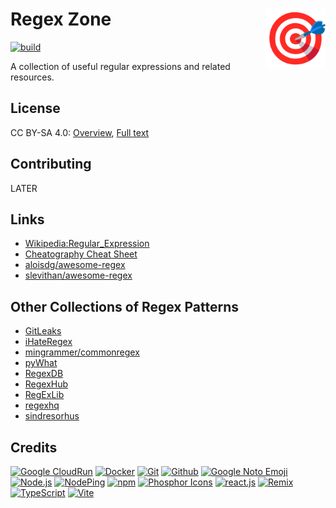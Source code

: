 # Regex Zone  [<img alt="Logo for Regex Zone" src="public/favicon.svg" height="96" align="right"/>](https://www.regex.zone/)

[![build](https://github.com/regexplanet/regex-zone/actions/workflows/gcr-deploy.yaml/badge.svg)](https://github.com/regexplanet/regex-zone/actions/workflows/gcr-deploy.yaml)

A collection of useful regular expressions and related resources.

## License

CC BY-SA 4.0: [Overview](https://creativecommons.org/licenses/by-sa/4.0/), [Full text](LICENSE.txt)

## Contributing

LATER

## Links

- [Wikipedia:Regular_Expression](https://en.wikipedia.org/wiki/Regular_expression)
- [Cheatography Cheat Sheet](https://cheatography.com/davechild/cheat-sheets/regular-expressions/)
- [aloisdg/awesome-regex](https://github.com/aloisdg/awesome-regex)
- [slevithan/awesome-regex](https://github.com/slevithan/awesome-regex)

## Other Collections of Regex Patterns

- [GitLeaks](https://github.com/gitleaks/gitleaks/blob/master/config/gitleaks.toml)
- [iHateRegex](https://github.com/geongeorge/i-hate-regex/tree/master/static/regex)
- [mingrammer/commonregex](https://github.com/mingrammer/commonregex)
- [pyWhat](https://github.com/bee-san/pyWhat/blob/main/pywhat/Data/regex.json)
- [RegexDB](https://rgxdb.com/)
- [RegexHub](https://projects.lukehaas.me/regexhub/)
- [RegExLib](https://regexlib.com/Default.aspx)
- [regexhq](https://github.com/orgs/regexhq/repositories)
- [sindresorhus](https://github.com/sindresorhus?tab=repositories&q=regex&type=&language=&sort=)

## Credits

[![Google CloudRun](https://www.vectorlogo.zone/logos/google_cloud_run/google_cloud_run-ar21.svg)](https://cloud.google.com/run/ "Hosting")
[![Docker](https://www.vectorlogo.zone/logos/docker/docker-ar21.svg)](https://www.docker.com/ "Deployment")
[![Git](https://www.vectorlogo.zone/logos/git-scm/git-scm-ar21.svg)](https://git-scm.com/ "Version control")
[![Github](https://www.vectorlogo.zone/logos/github/github-ar21.svg)](https://github.com/ "Code hosting")
[![Google Noto Emoji](https://www.vectorlogo.zone/logos/google/google-ar21.svg)](https://github.com/googlefonts/noto-emoji/blob/master/svg/emoji_u1f441.svg "Logo/Favicon")
[![Node.js](https://www.vectorlogo.zone/logos/nodejs/nodejs-ar21.svg)](https://nodejs.org/ "Application Server")
[![NodePing](https://www.vectorlogo.zone/logos/nodeping/nodeping-ar21.svg)](https://nodeping.com?rid=201109281250J5K3P "Uptime monitoring")
[![npm](https://www.vectorlogo.zone/logos/npmjs/npmjs-ar21.svg)](https://www.npmjs.com/ "JS Package Management")
[![Phosphor Icons](https://www.vectorlogo.zone/logos/phosphoricons/phosphoricons-ar21.svg)](https://phosphoricons.com/ "Toolbar icons")
[![react.js](https://www.vectorlogo.zone/logos/reactjs/reactjs-ar21.svg)](https://reactjs.org/ "UI Framework")
[![Remix](https://www.vectorlogo.zone/logos/remixrun/remixrun-ar21.svg)](https://remix.run/ "React Framework")
[![TypeScript](https://www.vectorlogo.zone/logos/typescriptlang/typescriptlang-ar21.svg)](https://www.typescriptlang.org/ "Programming Language")
[![Vite](https://www.vectorlogo.zone/logos/vitejsdev/vitejsdev-ar21.svg)](https://vitejs.dev/ "Bundler")

